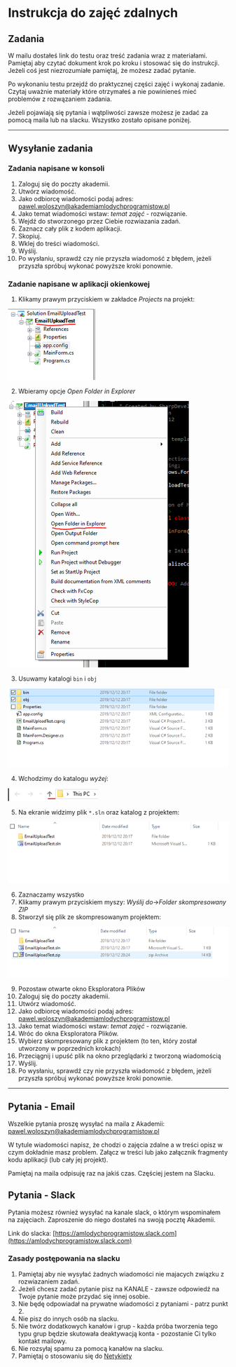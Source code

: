 # Instrukcja do zajęć zdalnych

## Zadania

W mailu dostałeś link do testu oraz treść zadania wraz z materiałami. Pamiętaj aby czytać dokument krok po kroku i stosować się do instrukcji. Jeżeli coś jest niezrozumiałe pamiętaj, że możesz zadać pytanie.

Po wykonaniu testu przejdź do praktycznej części zajęć i wykonaj zadanie. Czytaj uważnie materiały które otrzymałeś a nie powinieneś mieć problemów z rozwązaniem zadania.

Jeżeli pojawiają się pytania i wątpliwości zawsze możesz je zadać za pomocą maila lub na slacku. Wszystko zostało opisane poniżej.

---

## Wysyłanie zadania

### Zadania napisane w konsoli

1. Zaloguj się do poczty akademii.
2. Utwórz wiadomość.
3. Jako odbiorcę wiadomości podaj adres: <pawel.woloszyn@akademiamlodychprogramistow.pl>
4. Jako temat wiadomości wstaw: *temat zajęć* - rozwiązanie.
5. Wejdź do stworzonego przez Ciebie rozwiazania zadań.
6. Zaznacz cały plik z kodem aplikacji.
7. Skopiuj.
8. Wklej do treści wiadomości.
9. Wyślij.
10. Po wysłaniu, sprawdź czy nie przyszła wiadomość z błędem, jeżeli przyszła spróbuj wykonać powyższe kroki ponownie.

### Zadanie napisane w aplikacji okienkowej

1. Klikamy prawym przyciskiem w zakładce *Projects* na projekt:

![Projekt](Grafiki/screen1.png)

2. Wbieramy opcje *Open Folder in Explorer*

![Projekt](Grafiki/screen2.png)

3. Usuwamy katalogi `bin` i `obj`

![Projekt](Grafiki/screen3.png)

4. Wchodzimy do katalogu *wyżej*:

![Projekt](Grafiki/screen4.png)

5. Na ekranie widzimy plik `*.sln` oraz katalog z projektem:

![Projekt](Grafiki/screen5.png)

6. Zaznaczamy wszystko
7. Klikamy prawym przyciskiem myszy: *Wyślij do*->*Folder skompresowany ZIP*
8. Stworzył się plik ze skompresowanym projektem:

![Projekt](Grafiki/screen6.png)

9. Pozostaw otwarte okno Eksploratora Plików
10. Zaloguj się do poczty akademii.
11. Utwórz wiadomość.
12. Jako odbiorcę wiadomości podaj adres: <pawel.woloszyn@akademiamlodychprogramistow.pl>
13. Jako temat wiadomości wstaw: *temat zajęć* - rozwiązanie.
14. Wróc do okna Eksploratora Plików.
15. Wybierz skompresowany plik z projektem (to ten, który został utworzony w poprzednich krokach)
16. Przeciągnij i upuść plik na okno przeglądarki z tworzoną wiadomością
17. Wyślij.
18. Po wysłaniu, sprawdź czy nie przyszła wiadomość z błędem, jeżeli przyszła spróbuj wykonać powyższe kroki ponownie.

---

## Pytania - Email

Wszelkie pytania proszę wysyłać na maila z Akademii: <pawel.woloszyn@akademiamlodychprogramistow.pl>

W tytule wiadomości napisz, że chodzi o zajęcia zdalne a w treści opisz w czym dokładnie masz problem. Załącz w treści lub jako załącznik fragmenty kodu aplikacji (lub cały jej projekt). 

Pamiętaj na maila odpisuję raz na jakiś czas. Częściej jestem na Slacku.

## Pytania - Slack

Pytania możesz również wysyłać na kanale slack, o którym wspominałem na zajęciach. Zaproszenie do niego dostałeś na swoją pocztę Akademii. 

Link do slacka: [https://amlodychprogramistow.slack.com](https://amlodychprogramistow.slack.com)

### Zasady postępowania na slacku
1. Pamiętaj aby nie wysyłać żadnych wiadomości nie majacych związku z rozwiazaniem zadań.
2. Jeżeli chcesz zadać pytanie pisz na KANALE - zawsze odpowiedź na Twoje pytanie może przydać się innej osobie.
3. Nie będę odpowiadał na prywatne wiadomości z pytaniami - patrz punkt 2.
4. Nie pisz do innych osób na slacku.
5. Nie twórz dodatkowych kanałów i grup - każda próba tworzenia tego typu grup będzie skutowała deaktywacją konta - pozostanie Ci tylko kontakt mailowy.
6. Nie rozsyłaj spamu za pomocą kanałów na slacku.
7. Pamiętaj o stosowaniu się do [Netykiety](https://fundacja.orange.pl/blog/wpis/netykieta)